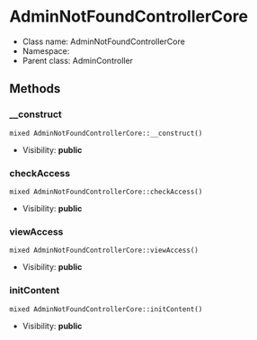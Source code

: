 AdminNotFoundControllerCore
===============






* Class name: AdminNotFoundControllerCore
* Namespace: 
* Parent class: AdminController







Methods
-------


### __construct

    mixed AdminNotFoundControllerCore::__construct()





* Visibility: **public**




### checkAccess

    mixed AdminNotFoundControllerCore::checkAccess()





* Visibility: **public**




### viewAccess

    mixed AdminNotFoundControllerCore::viewAccess()





* Visibility: **public**




### initContent

    mixed AdminNotFoundControllerCore::initContent()





* Visibility: **public**



